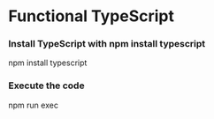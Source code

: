 # Functional TypeScript
### Install TypeScript with npm install typescript
npm install typescript

### Execute the code 
npm run exec
